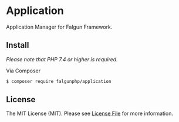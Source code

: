 # Application

Application Manager for Falgun Framework.

## Install
 *Please note that PHP 7.4 or higher is required.*

Via Composer

``` bash
$ composer require falgunphp/application
```

## License

The MIT License (MIT). Please see [License File](LICENSE.md) for more information.

